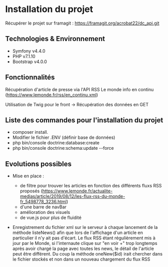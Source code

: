 # Installation du projet

Récupérer le projet sur framagit :
https://framagit.org/acrobat22/dc_api.git

## Technologies & Environnement
- Symfony v4.4.0
- PHP v7.1.10
- Bootstrap v4.0.0

## Fonctionnalités

Récupération d'article de presse via l'API RSS Le monde info en continu
(https://www.lemonde.fr/rss/en_continu.xml)

Utilisation de Twig pour le front
-> Récupération des données en GET



## Liste des commandes pour l'installation du projet

- composer install.
- Modifier le fichier .ENV (définir base de données)
- php bin/console doctrine:database:create
- php bin/console doctrine:schema:update --force


## Evolutions possibles
- Mise en place :  
    - de filtre pour trouver les articles en fonction des différents fluxs RSS proposés (https://www.lemonde.fr/actualite-medias/article/2019/08/12/les-flux-rss-du-monde-fr_5498778_3236.html)
    - d'une barre de navBar
    - amélioration des visuels
    - de vue.js pour plus de fluidité
    
- Enregistrement du fichier xml sur le serveur à chaque lancement de la méthode listeNews() afin que lors de l'affichage d'un article en particulier il n'y ait pas d'écart. Le flux RSS étant régulièrement mis à jour par le Monde, si l'internaute clique sur "en voir +" trop longtemps après avoir chargé la page avec toutes les news, le détail de l'article peut être différent.
Du coup la méthode oneNew($id) irait chercher dans le fichier stockés et non dans un nouveau chargement du flux RSS 
     
